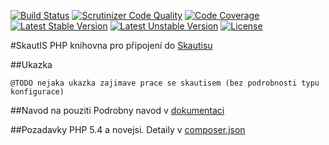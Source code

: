 [![Build Status](https://travis-ci.org/skaut/Skautis.svg?branch=2.x)](https://travis-ci.org/skaut/Skautis) [![Scrutinizer Code Quality](https://scrutinizer-ci.com/g/skaut/Skautis/badges/quality-score.png?b=2.x)](https://scrutinizer-ci.com/g/skaut/Skautis/?branch=2.x) [![Code Coverage](https://scrutinizer-ci.com/g/skaut/Skautis/badges/coverage.png?b=2.x)](https://scrutinizer-ci.com/g/skaut/Skautis/?branch=2.x)
[![Latest Stable Version](https://poser.pugx.org/skautis/skautis/v/stable.svg)](https://packagist.org/packages/skautis/skautis) [![Latest Unstable Version](https://poser.pugx.org/skautis/skautis/v/unstable.svg)](https://packagist.org/packages/skautis/skautis) [![License](https://poser.pugx.org/skautis/skautis/license.svg)](https://packagist.org/packages/skautis/skautis)

#SkautIS
PHP knihovna pro připojení do [Skautisu](https://is.skaut.cz/)

##Ukazka
```
@TODO nejaka ukazka zajimave prace se skautisem (bez podrobnosti typu konfigurace)
```

##Navod na pouziti
Podrobny navod v [dokumentaci](docs/README.md)


##Pozadavky
PHP 5.4 a novejsi. Detaily v [composer.json](./composer.json)
